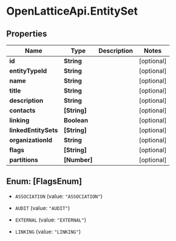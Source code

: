 # OpenLatticeApi.EntitySet

## Properties

Name | Type | Description | Notes
------------ | ------------- | ------------- | -------------
**id** | **String** |  | [optional] 
**entityTypeId** | **String** |  | [optional] 
**name** | **String** |  | [optional] 
**title** | **String** |  | [optional] 
**description** | **String** |  | [optional] 
**contacts** | **[String]** |  | [optional] 
**linking** | **Boolean** |  | [optional] 
**linkedEntitySets** | **[String]** |  | [optional] 
**organizationId** | **String** |  | [optional] 
**flags** | **[String]** |  | [optional] 
**partitions** | **[Number]** |  | [optional] 



## Enum: [FlagsEnum]


* `ASSOCIATION` (value: `"ASSOCIATION"`)

* `AUDIT` (value: `"AUDIT"`)

* `EXTERNAL` (value: `"EXTERNAL"`)

* `LINKING` (value: `"LINKING"`)




